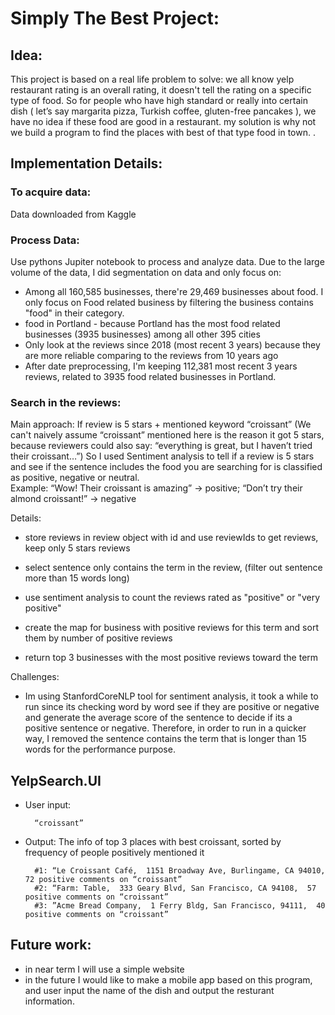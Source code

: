 # Simply The Best Project:

## Idea: 
This project is based on a real life problem to solve: we all know yelp restaurant rating is an overall rating, it doesn't tell the rating on a specific type of food. So for people who have high standard or really into certain dish ( let’s say margarita pizza, Turkish coffee, gluten-free pancakes ), we have no idea if these food are good in a restaurant.  my solution is why not we build a program to find the places with best of that type food in town. .

## Implementation Details: 
### To acquire data: 

Data downloaded from Kaggle

### Process Data:
Use pythons Jupiter notebook to process and analyze data. Due to the large volume of the data, I did segmentation on data and only focus on:
- Among all 160,585 businesses, there're 29,469 businesses about food. I only focus on Food related business by filtering the business contains "food" in their category.
- food in Portland - because Portland has the most food related businesses (3935 businesses) among all other 395 cities 
- Only look at the reviews since 2018 (most recent 3 years) because they are more reliable comparing to the reviews from 10 years ago
- After date preprocessing, I'm keeping 112,381 most recent 3 years reviews, related to 3935 food related businesses in Portland.

### Search in the reviews:

Main approach: 
If review is 5 stars + mentioned keyword “croissant” (We can't naively assume “croissant” mentioned here is the reason it got 5 stars, because reviewers could also say: “everything is great, but I haven’t tried their croissant…”)
So I used Sentiment analysis to tell if a review is 5 stars and see if the sentence includes the food you are searching for is classified as positive, negative or neutral.  
	Example: “Wow! Their croissant is amazing” -> positive;
		    “Don’t try their almond croissant!” -> negative

Details:
- store reviews in review object with id and use reviewIds to get reviews, keep only 5 stars reviews

- select sentence only contains the term in the review, (filter out sentence more than 15 words long) 

- use sentiment analysis to count the reviews rated as "positive" or "very positive"

- create the map for business with positive reviews for this term and sort them by number of positive reviews

- return top 3 businesses with the most positive reviews toward the term

Challenges:
- Im using StanfordCoreNLP tool for sentiment analysis, it took a while to run since its checking word by word see if they are positive or negative and generate the average score of the sentence to decide if its a positive sentence or negative. Therefore, in order to run in a quicker way, I removed the sentence contains the term that is longer than 15 words for the performance purpose. 




## YelpSearch.UI
- User input: 
	
        “croissant” 

- Output: The info of top 3 places with best croissant, sorted by frequency of people positively mentioned it
        
        #1: “Le Croissant Café,  1151 Broadway Ave, Burlingame, CA 94010,  72 positive comments on “croissant”
        #2: “Farm: Table,  333 Geary Blvd, San Francisco, CA 94108,  57 positive comments on “croissant”
        #3: ”Acme Bread Company,  1 Ferry Bldg, San Francisco, 94111,  40 positive comments on “croissant”




## Future work:
- in near term I will use a simple website
- in the future I would like to make a mobile app based on this program, and user input the name of the dish and output the resturant information. 